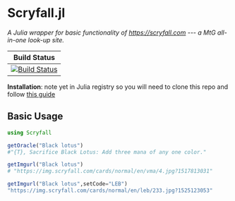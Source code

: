 # Scryfall.jl
*A Julia wrapper for basic functionality of https://scryfall.com --- a MtG all-in-one look-up site.*

| **Build Status**                                                                                |
|:-----------------------------------------------------------------------------------------------:|
| [![Build Status](https://travis-ci.org/Moelf/scryfall.jl.svg?branch=master)](https://travis-ci.org/Moelf/Scryfall.jl)|

**Installation**: note yet in Julia registry so you will need to clone this repo and follow [this guide](https://docs.julialang.org/en/v1.0.0/stdlib/Pkg/#Using-someone-else's-project-1)


## Basic Usage


```julia
using Scryfall

getOracle("Black lotus")
#"{T}, Sacrifice Black Lotus: Add three mana of any one color."

getImgurl("Black lotus")
# "https://img.scryfall.com/cards/normal/en/vma/4.jpg?1517813031"

getImgurl("Black lotus",setCode="LEB")
"https://img.scryfall.com/cards/normal/en/leb/233.jpg?1525123053"

```

